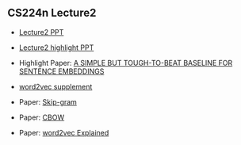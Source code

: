 ## CS224n Lecture2

+ [Lecture2 PPT](https://github.com/JT-Ushio/ECNU17_Summer_Seminar/blob/master/Lecture2/Lecture2.pdf)

+ [Lecture2 highlight PPT](https://github.com/JT-Ushio/ECNU17_Summer_Seminar/blob/master/Lecture2/Lecture2_highlight.pdf)

+ Highlight Paper: [A SIMPLE BUT TOUGH-TO-BEAT BASELINE FOR SENTENCE EMBEDDINGS](https://github.com/JT-Ushio/ECNU17_Summer_Seminar/blob/master/Lecture2/2016%20Arora.pdf)

+ [word2vec supplement](https://github.com/JT-Ushio/ECNU17_Summer_Seminar/blob/master/Lecture2/word2vec.md)

+ Paper: [Skip-gram](https://github.com/JT-Ushio/ECNU17_Summer_Seminar/blob/master/Lecture2/arXiv%202013%20Mikolov.pdf)

+ Paper: [CBOW](https://github.com/JT-Ushio/ECNU17_Summer_Seminar/blob/master/Lecture2/arXiv%202013%20Mikolov-1.pdf)

+ Paper: [word2vec Explained](https://github.com/JT-Ushio/ECNU17_Summer_Seminar/blob/master/Lecture2/arXiv%202014%20Goldberg.pdf)




